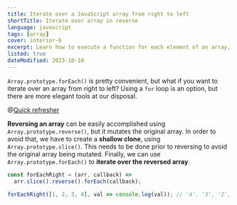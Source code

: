 ```yaml
---
title: Iterate over a JavaScript array from right to left
shortTitle: Iterate over array in reverse
language: javascript
tags: [array]
cover: interior-6
excerpt: Learn how to execute a function for each element of an array, starting from the last one.
listed: true
dateModified: 2023-10-10
---
```


`Array.prototype.forEach()` is pretty convenient, but what if you want to iterate over an array from right to left? Using a `for` loop is an option, but there are more elegant tools at our disposal.

@[Quick refresher](/js/s/for-in-for-of-foreach#array-prototype-for-each)

**Reversing an array** can be easily accomplished using `Array.prototype.reverse()`, but it mutates the original array. In order to avoid that, we have to create a **shallow clone**, using `Array.prototype.slice()`. This needs to be done prior to reversing to avoid the original array being mutated. Finally, we can use `Array.prototype.forEach()` to **iterate over the reversed array**.

```js
const forEachRight = (arr, callback) =>
  arr.slice().reverse().forEach(callback);

forEachRight([1, 2, 3, 4], val => console.log(val)); // '4', '3', '2', '1'
```
